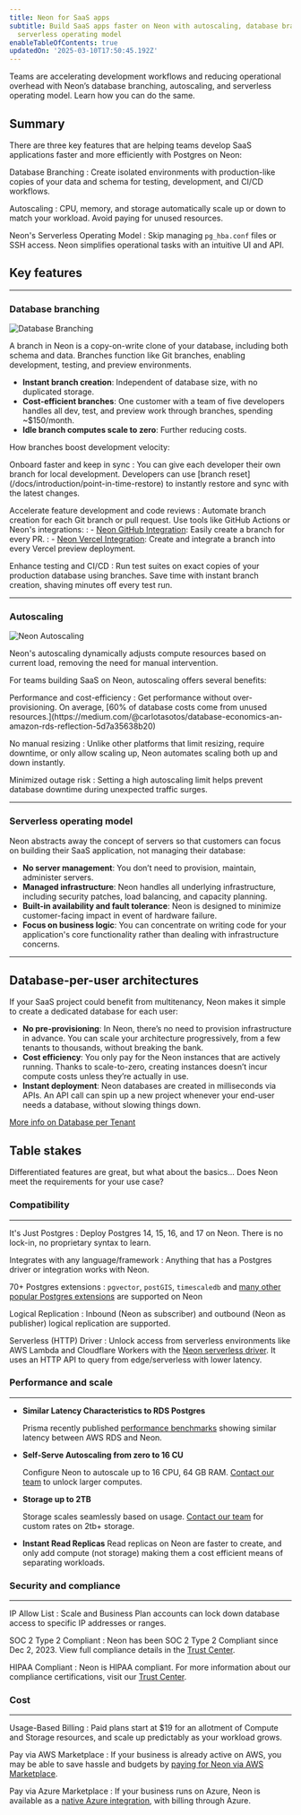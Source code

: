 ```yaml
---
title: Neon for SaaS apps
subtitle: Build SaaS apps faster on Neon with autoscaling, database branching, and the
  serverless operating model
enableTableOfContents: true
updatedOn: '2025-03-10T17:50:45.192Z'
---
```


Teams are accelerating development workflows and reducing operational overhead with Neon’s database branching, autoscaling, and serverless operating model. Learn how you can do the same.

## Summary

There are three key features that are helping teams develop SaaS applications faster and more efficiently with Postgres on Neon:

<DefinitionList bulletType="check">
Database Branching
: Create isolated environments with production-like copies of your data and schema for testing, development, and CI/CD workflows.

Autoscaling
: CPU, memory, and storage automatically scale up or down to match your workload. Avoid paying for unused resources.

Neon's Serverless Operating Model
: Skip managing `pg_hba.conf` files or SSH access. Neon simplifies operational tasks with an intuitive UI and API.
</DefinitionList>

## Key features

---

### Database branching

![Database Branching](/docs/use-cases/branching.jpg)

A branch in Neon is a copy-on-write clone of your database, including both schema and data. Branches function like Git branches, enabling development, testing, and preview environments.

- **Instant branch creation**: Independent of database size, with no duplicated storage.
- **Cost-efficient branches**: One customer with a team of five developers handles all dev, test, and preview work through branches, spending ~$150/month.
- **Idle branch computes scale to zero**: Further reducing costs.

How branches boost development velocity:

<DefinitionList bulletType="check">
Onboard faster and keep in sync
: You can give each developer their own branch for local development. Developers can use [branch reset](/docs/introduction/point-in-time-restore) to instantly restore and sync with the latest changes.

Accelerate feature development and code reviews
: Automate branch creation for each Git branch or pull request. Use tools like GitHub Actions or Neon's integrations:
: - [Neon GitHub Integration](/docs/guides/neon-github-integration): Easily create a branch for every PR.
: - [Neon Vercel Integration](/docs/guides/vercel): Create and integrate a branch into every Vercel preview deployment.

Enhance testing and CI/CD
: Run test suites on exact copies of your production database using branches. Save time with instant branch creation, shaving minutes off every test run.
</DefinitionList>

---

### Autoscaling

![Neon Autoscaling](/docs/use-cases/autoscaling.jpg)

Neon's autoscaling dynamically adjusts compute resources based on current load, removing the need for manual intervention.

For teams building SaaS on Neon, autoscaling offers several benefits:

<DefinitionList bulletType="check">
Performance and cost-efficiency
: Get performance without over-provisioning. On average, [60% of database costs come from unused resources.](https://medium.com/@carlotasotos/database-economics-an-amazon-rds-reflection-5d7a35638b20)

No manual resizing
: Unlike other platforms that limit resizing, require downtime, or only allow scaling up, Neon automates scaling both up and down instantly.

Minimized outage risk
: Setting a high autoscaling limit helps prevent database downtime during unexpected traffic surges.
</DefinitionList>

---

### Serverless operating model

Neon abstracts away the concept of servers so that customers can focus on building their SaaS application, not managing their database:

- **No server management**: You don’t need to provision, maintain, administer servers.
- **Managed infrastructure**: Neon handles all underlying infrastructure, including security patches, load balancing, and capacity planning.
- **Built-in availability and fault tolerance**: Neon is designed to minimize customer-facing impact in event of hardware failure.
- **Focus on business logic**: You can concentrate on writing code for your application's core functionality rather than dealing with infrastructure concerns.

---

## Database-per-user architectures

If your SaaS project could benefit from multitenancy, Neon makes it simple to create a dedicated database for each user:

- **No pre-provisioning**: In Neon, there’s no need to provision infrastructure in advance. You can scale your architecture progressively, from a few tenants to thousands, without breaking the bank.
- **Cost efficiency**: You only pay for the Neon instances that are actively running. Thanks to scale-to-zero, creating instances doesn’t incur compute costs unless they’re actually in use.
- **Instant deployment**: Neon databases are created in milliseconds via APIs. An API call can spin up a new project whenever your end-user needs a database, without slowing things down.

[More info on Database per Tenant](/docs/use-cases/database-per-user)

## Table stakes

Differentiated features are great, but what about the basics... Does Neon meet the requirements for your use case?

### Compatibility

---

<DefinitionList bulletType="check">
It's Just Postgres
: Deploy Postgres 14, 15, 16, and 17 on Neon. There is no lock-in, no proprietary syntax to learn.

Integrates with any language/framework
: Anything that has a Postgres driver or integration works with Neon.

70+ Postgres extensions
: `pgvector`, `postGIS`, `timescaledb` and [many other popular Postgres extensions](/docs/extensions/pg-extensions) are supported on Neon

Logical Replication
: Inbound (Neon as subscriber) and outbound (Neon as publisher) logical replication are supported.

Serverless (HTTP) Driver
: Unlock access from serverless environments like AWS Lambda and Cloudflare Workers with the [Neon serverless driver](/docs/serverless/serverless-driver). It uses an HTTP API to query from edge/serverless with lower latency.
</DefinitionList>

### Performance and scale

---

- **Similar Latency Characteristics to RDS Postgres**

  Prisma recently published <a href="https://benchmarks.prisma.io/?dbprovider=pg-rds" target="_blank">performance benchmarks</a> showing similar latency between AWS RDS and Neon.

- **Self-Serve Autoscaling from zero to 16 CU**

  Configure Neon to autoscale up to 16 CPU, 64 GB RAM. [Contact our team](/contact-sales) to unlock larger computes.

- **Storage up to 2TB**

  Storage scales seamlessly based on usage. [Contact our team](/contact-sales) for custom rates on 2tb+ storage.

- **Instant Read Replicas**
  Read replicas on Neon are faster to create, and only add compute (not storage) making them a cost efficient means of separating workloads.

### Security and compliance

---

<DefinitionList >

IP Allow List
: Scale and Business Plan accounts can lock down database access to specific IP addresses or ranges.

SOC 2 Type 2 Compliant
: Neon has been SOC 2 Type 2 Compliant since Dec 2, 2023. View full compliance details in the [Trust Center](https://trust.neon.tech/).

HIPAA Compliant
: Neon is HIPAA compliant. For more information about our compliance certifications, visit our [Trust Center](https://trust.neon.tech/).

</DefinitionList>

### Cost

---

<DefinitionList bulletType="check">
Usage-Based Billing
: Paid plans start at $19 for an allotment of Compute and Storage resources, and scale up predictably as your workload grows.

Pay via AWS Marketplace
: If your business is already active on AWS, you may be able to save hassle and budgets by [paying for Neon via AWS Marketplace](https://neon.tech/docs/introduction/billing-aws-marketplace).

Pay via Azure Marketplace
: If your business runs on Azure, Neon is available as a [native Azure integration](/docs/introduction/billing-azure-marketplace), with billing through Azure.

</DefinitionList>

<CTA title="Have any questions or need more&nbsp;information?" buttonText="Reach out to us" buttonUrl="/contact-sales" />
